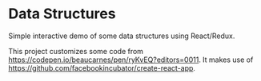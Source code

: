 # Data Structures

Simple interactive demo of some data structures using React/Redux.

This project customizes some code from https://codepen.io/beaucarnes/pen/ryKvEQ?editors=0011.
It makes use of https://github.com/facebookincubator/create-react-app.
